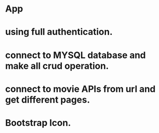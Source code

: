 # App 
# using full authentication. 
# connect to MYSQL database and make all  crud operation.
# connect to  movie APIs from url and get different pages.
# Bootstrap Icon.

